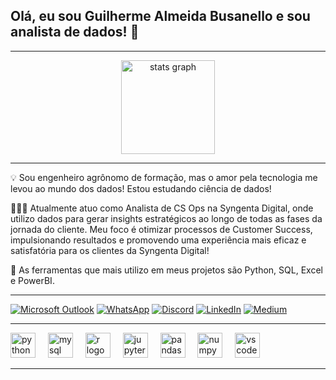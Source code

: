 ## Olá, eu sou Guilherme Almeida Busanello e sou analista de dados! 👋
***

<div align="center">
  <img src="https://github-readme-stats.vercel.app/api?username=guibusanello&hide_title=false&hide_rank=false&show_icons=true&include_all_commits=true&count_private=true&disable_animations=false&theme=dracula&locale=en&hide_border=false&order=1" height="150" alt="stats graph"  />
</div>

***

💡 Sou engenheiro agrônomo de formação, mas o amor pela tecnologia me levou ao mundo dos dados! Estou estudando ciência de dados!

👨🏻‍💻 Atualmente atuo como Analista de CS Ops na Syngenta Digital, onde utilizo dados para gerar insights estratégicos ao longo de todas as fases da jornada do cliente. Meu foco é otimizar processos de Customer Success, impulsionando resultados e promovendo uma experiência mais eficaz e satisfatória para os clientes da Syngenta Digital!

💬 As ferramentas que mais utilizo em meus projetos são Python, SQL, Excel e PowerBI.
***
[![Microsoft Outlook](https://img.shields.io/badge/Microsoft_Outlook-0078D4?style=for-the-badge&logo=microsoft-outlook&logoColor=white)](mailto:gui_busanello@hotmail.com)
[![WhatsApp](https://img.shields.io/badge/WhatsApp-25D366?style=for-the-badge&logo=whatsapp&logoColor=white)](https://wa.me/5555996828530)
[![Discord](https://img.shields.io/badge/Discord-7289DA?style=for-the-badge&logo=discord&logoColor=white)](https://discordapp.com/users/guibusanello)
[![LinkedIn](https://img.shields.io/badge/LinkedIn-0077B5?style=for-the-badge&logo=linkedin&logoColor=white)](https://www.linkedin.com/in/guilherme-almeida-busanello/)
[![Medium](https://img.shields.io/badge/Medium-12100E?style=for-the-badge&logo=medium&logoColor=white)](https://medium.com/@gui_busanello)
***
<div align="left">
  <img src="https://cdn.jsdelivr.net/gh/devicons/devicon/icons/python/python-original.svg" height="40" alt="python logo"  />
  <img width="12" />
  <img src="https://cdn.jsdelivr.net/gh/devicons/devicon/icons/mysql/mysql-original.svg" height="40" alt="mysql logo"  />
  <img width="12" />
  <img src="https://cdn.jsdelivr.net/gh/devicons/devicon/icons/r/r-original.svg" height="40" alt="r logo"  />
  <img width="12" />
  <img src="https://cdn.jsdelivr.net/gh/devicons/devicon/icons/jupyter/jupyter-original.svg" height="40" alt="jupyter logo"  />
  <img width="12" />
  <img src="https://cdn.jsdelivr.net/gh/devicons/devicon/icons/pandas/pandas-original.svg" height="40" alt="pandas logo"  />
  <img width="12" />
  <img src="https://cdn.jsdelivr.net/gh/devicons/devicon/icons/numpy/numpy-original.svg" height="40" alt="numpy logo"  />
  <img width="12" />
  <img src="https://cdn.jsdelivr.net/gh/devicons/devicon/icons/vscode/vscode-original.svg" height="40" alt="vscode logo"  />
</div>

***


###
